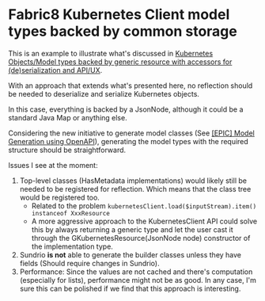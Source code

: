 # Fabric8 Kubernetes Client model types backed by common storage

This is an example to illustrate what's discussed in [Kubernetes Objects/Model types backed by generic resource with accessors for (de)serialization and API/UX](https://github.com/fabric8io/kubernetes-client/discussions/6199).

With an approach that extends what's presented here, no reflection should be needed to deserialize and serialize Kubernetes objects.

In this case, everything is backed by a JsonNode, although it could be a standard Java Map or anything else.

Considering the new initiative to generate model classes (See [[EPIC] Model Generation using OpenAPI](https://github.com/fabric8io/kubernetes-client/issues/6130)), generating the model types with the required structure should be straightforward.

Issues I see at the moment:
1. Top-level classes (HasMetadata implementations) would likely still be needed to be registered for reflection.
   Which means that the class tree would be registered too.
   - Related to the problem `kubernetesClient.load($inputStream).item() instanceof XxxResource`
   - A more aggressive approach to the KubernetesClient API could solve this by always returning a generic type and let the user cast it through the GKubernetesResource(JsonNode node) constructor of the implementation type.
2. Sundrio **is not** able to generate the builder classes unless they have fields (Should require changes in Sundrio).
3. Performance: Since the values are not cached and there's computation (especially for lists), performance might not be as good.
   In any case, I'm sure this can be polished if we find that this approach is interesting.
